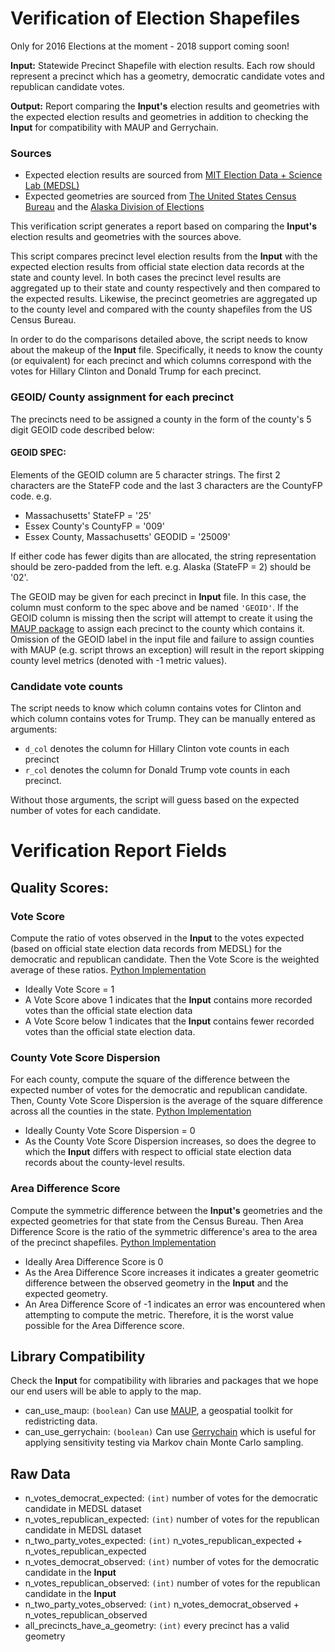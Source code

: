 # Verification of Election Shapefiles

Only for 2016 Elections at the moment - 2018 support coming soon!

**Input:** Statewide Precinct Shapefile with election results. Each row should represent a precinct which has a geometry, democratic candidate votes and republican candidate votes.

**Output:** Report comparing the **Input's** election results and geometries with the expected election results and geometries in addition to checking the **Input** for compatibility with MAUP and Gerrychain.

### Sources
* Expected election results are sourced from [MIT Election Data + Science Lab (MEDSL)](https://electionlab.mit.edu/data)
* Expected geometries are sourced from [The United States Census Bureau](https://www.census.gov/) and the [Alaska Division of Elections](http://www.elections.alaska.gov/doc/info/2013-HD-ProclamationPlan.zip)

This verification script generates a report based on comparing the **Input's** election results and geometries with the sources above.

This script compares precinct level election results from the **Input** with the expected election results from official state election data records at the state and county level. In both cases the precinct level results are aggregated up to their state and county respectively and then compared to the expected results. Likewise, the precinct geometries are aggregated up to the county level and compared with the county shapefiles from the US Census Bureau.

In order to do the comparisons detailed above, the script needs to know about the makeup of the **Input** file. Specifically, it needs to know the county (or equivalent) for each precinct and which columns correspond with the votes for Hillary Clinton and Donald Trump for each precinct.

### GEOID/ County assignment for each precinct
The precincts need to be assigned a county in the form of the county's 5 digit GEOID code described below:

#### GEOID SPEC:
Elements of the GEOID column are 5 character strings. The first 2 characters
are the StateFP code and the last 3 characters are the CountyFP code. e.g. 

* Massachusetts' StateFP = '25'
* Essex County's CountyFP = '009'
* Essex County, Massachusetts' GEODID = '25009'

If either code has fewer digits than are allocated, the string representation should
be zero-padded from the left. e.g. Alaska (StateFP = 2) should be '02'.

The GEOID may be given for each precinct in **Input** file. In this case, the column must conform to the spec above and be named `'GEOID'`.
If the GEOID column is missing then the script will attempt to create it using the [MAUP package](https://github.com/mggg/maup#assigning-precincts-to-districts) to assign each precinct to the county which contains it. Omission of the GEOID label in the input file and failure to assign counties with MAUP (e.g. script throws an exception) will result in the report skipping county level metrics (denoted with -1 metric values).

### Candidate vote counts
The script needs to know which column contains votes for Clinton and which column contains votes for Trump. They can be manually entered as arguments:

* `d_col` denotes the column for Hillary Clinton vote counts in each precinct
* `r_col` denotes the column for Donald Trump vote counts in each precinct.

Without those arguments, the script will guess based on the expected number of votes for each candidate.

# Verification Report Fields

## Quality Scores:

### Vote Score

Compute the ratio of votes observed in the **Input** to the votes expected (based on official state election data records from MEDSL) for the democratic and republican candidate. Then the Vote Score is the weighted average of these ratios. [Python Implementation](74)

* Ideally Vote Score = 1
* A Vote Score above 1 indicates that the **Input** contains more recorded votes than the official state election data
* A Vote Score below 1 indicates that the **Input** contains fewer recorded votes than the official state election data.

### County Vote Score Dispersion

For each county, compute the square of the difference between the expected number of votes for the democratic and republican candidate. Then, County Vote Score Dispersion is the average of the square difference across all the counties in the state. [Python Implementation](439)

* Ideally County Vote Score Dispersion = 0
* As the County Vote Score Dispersion increases, so does the degree to which the **Input** differs with respect to official state election data records about the county-level results. 


### Area Difference Score

Compute the symmetric difference between the **Input's** geometries and the expected geometries for that state from the Census Bureau. Then Area Difference Score is the ratio of the symmetric difference's area to the area of the precinct shapefiles. [Python Implementation](176)

* Ideally Area Difference Score is 0
* As the Area Difference Score increases it indicates a greater geometric difference between the observed geometry in the **Input** and the expected geometry.
* An Area Difference Score of -1 indicates an error was encountered when attempting to compute the metric. Therefore, it is the worst value possible for the Area Difference score. 

## Library Compatibility 

Check the **Input** for compatibility with libraries and packages that we hope our end users will be able to apply to the map.

* can_use_maup: `(boolean)` Can use [MAUP](https://github.com/mggg/maup), a geospatial toolkit for redistricting data.
* can_use_gerrychain: `(boolean)` Can use [Gerrychain](https://github.com/mggg/GerryChain) which is useful for applying sensitivity testing via Markov chain Monte Carlo sampling.

## Raw Data

* n_votes_democrat_expected: `(int)` number of votes for the democratic candidate in MEDSL dataset
* n_votes_republican_expected: `(int)` number of votes for the republican candidate in MEDSL dataset
* n_two_party_votes_expected: `(int)` n_votes_republican_expected + n_votes_republican_expected
* n_votes_democrat_observed: `(int)`  number of votes for the democratic candidate in the **Input**
* n_votes_republican_observed: `(int)`  number of votes for the republican candidate in the **Input**
* n_two_party_votes_observed: `(int)`  n_votes_democrat_observed + n_votes_republican_observed
* all_precincts_have_a_geometry: `(int)`  every precinct has a valid geometry
